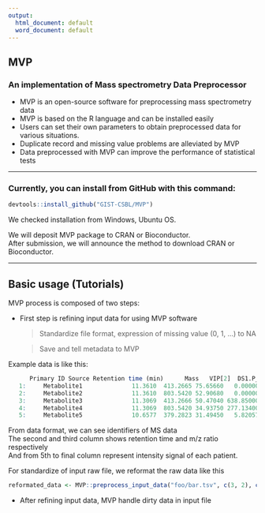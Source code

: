 ```yaml
---
output:
  html_document: default
  word_document: default
---
```

## MVP
### An implementation of Mass spectrometry Data Preprocessor

* MVP is an open-source software for preprocessing mass spectrometry data
* MVP is based on the R language and can be installed easily
* Users can set their own parameters to obtain preprocessed data for various
 situations.
* Duplicate record and missing value problems are alleviated by MVP
* Data preprocessed with MVP can improve the performance of statistical tests

---

### Currently, you can install from GitHub with this command:

```R
devtools::install_github("GIST-CSBL/MVP")
```

We checked installation from Windows, Ubuntu OS.

We will deposit MVP package to CRAN or Bioconductor.  
After submission, we will announce the method to download CRAN or Bioconductor.

---

## Basic usage (Tutorials)

MVP process is composed of two steps:

* First step is refining input data for using MVP software

  > Standardize file format, expression of missing value (0, 1, ...) to NA
  
  > Save and tell metadata to MVP
  
Example data is like this:

```R
      Primary ID Source Retention time (min)      Mass   VIP[2]  DS1.P_C14 DS1.P_C15 DS1.P_C20 DS1.P_C24 DS1.P_C35
   1:     Metabolite1              11.3610  413.2665 75.65660   0.000000 801.22500  658.9790 829.51200 850.96200
   2:     Metabolite2              11.3610  803.5420 52.90680   0.000000 385.30700  287.1710 461.28300 443.44500
   3:     Metabolite3              11.3069  413.2666 50.47040 638.850000   1.94153  658.9790   1.80367   4.71944
   4:     Metabolite4              11.3069  803.5420 34.93750 277.134000   0.00000  287.1710   0.00000   0.00000
   5:     Metabolite5              10.6577  379.2823 31.49450   5.820570  49.79090    2.2531  45.17050   7.39718
```

From data format, we can see identifiers of MS data  
The second and third column shows retention time and m/z ratio respectively  
And from 5th to final column represent intensity signal of each patient.  


For standardize of input raw file, we reformat the raw data like this
```R
reformated_data <- MVP::preprocess_input_data("foo/bar.tsv", c(3, 2), c(0.001, 0.3), 0)
```
  
* After refining input data, MVP handle dirty data in input file
